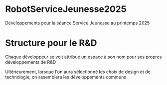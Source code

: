 # RobotServiceJeunesse2025
Développements pour la séance Service Jeunesse au printemps 2025


# Structure pour le R&D
Chaque développeur se voit attribué un espace à son nom pour ses propres développements de R&D

Ultérieurement, lorsque l'on aura sélectionné les choix de design et de technologie, on assemblera les développements communs
.

